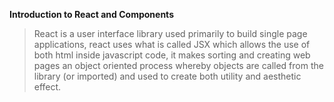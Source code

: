 **Introduction to React and Components**

> React is a user interface library used primarily to build single page applications, react uses what is called JSX which allows the use of both html inside javascript code, it makes sorting and creating web pages an object oriented process whereby objects are called from the library (or imported) and used to create both utility and aesthetic effect.
